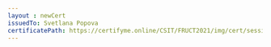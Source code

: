 ```yaml
--- 
layout : newCert 
issuedTo: Svetlana Popova 
certificatePath: https://certifyme.online/CSIT/FRUCT2021/img/cert/sessionchair/SvetlanaPopova_7a722.png
--- 
```

